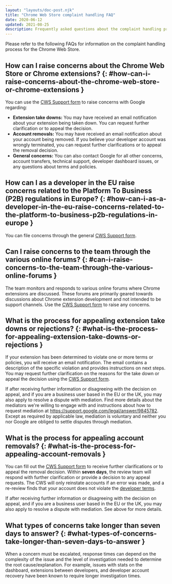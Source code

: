```yaml
---
layout: "layouts/doc-post.njk"
title: "Chrome Web Store complaint handling FAQ"
date: 2020-06-12
updated: 2021-08-25
description: Frequently asked questions about the complaint handling process for the Chrome Web Store.
---
```


Please refer to the following FAQs for information on the complaint handling process for the Chrome
Web Store.

## How can I raise concerns about the Chrome Web Store or Chrome extensions? {: #how-can-i-raise-concerns-about-the-chrome-web-store-or-chrome-extensions }

You can use the [CWS Support form][cws-support-form] to raise concerns with Google regarding:

- **Extension take downs:** You may have received an email notification about your extension being
  taken down. You can request further clarification or to appeal the decision.
- **Account removals:** You may have received an email notification about your account being
  removed. If you believe your developer account was wrongly terminated, you can request further clarifications or to appeal the removal
  decision.
- **General concerns:** You can also contact Google for all other concerns, account transfers,
  technical support, developer dashboard issues, or any questions about terms and policies.

## How can I as a developer in the EU raise concerns related to the Platform To Business (P2B) regulations in Europe? {: #how-can-i-as-a-developer-in-the-eu-raise-concerns-related-to-the-platform-to-business-p2b-regulations-in-europe }

You can file concerns through the general [CWS Support form][cws-support-form].

## Can I raise concerns to the team through the various online forums? {: #can-i-raise-concerns-to-the-team-through-the-various-online-forums }

The team monitors and responds to various online forums where Chrome extensions are discussed. These
forums are primarily geared towards discussions about Chrome extension development and not intended
to be support channels. Use the [CWS Support form][cws-support-form] to raise any concerns.

## What is the process for appealing extension take downs or rejections? {: #what-is-the-process-for-appealing-extension-take-downs-or-rejections }

If your extension has been determined to violate one or more terms or policies, you will receive an
email notification. The email contains a description of the specific violation and provides
instructions on next steps. You may request further clarification on the reasons for the take down
or appeal the decision using the [CWS Support form][cws-support-form].

If after receiving further information or disagreeing with the decision on appeal, and if you are a
business user based in the EU or the UK, you may also apply to resolve a dispute with mediation.
Find more details about the mediators we're willing to engage with and instructions about how to
request mediation at https://support.google.com/legal/answer/9845782. Except as required by
applicable law, mediation is voluntary and neither you nor Google are obliged to settle disputes
through mediation.

## What is the process for appealing account removals? {: #what-is-the-process-for-appealing-account-removals }

You can fill out the [CWS Support form][cws-support-form] to receive further clarifications
or to appeal the removal decision. Within **seven days**, the review team will respond with further
clarification or provide a decision to any appeal requests. The CWS will only reinstate accounts if
an error was made, and a re-review finds that your account does not violate the [developer
terms][program-policies].

If after receiving further information or disagreeing with the decision on appeal, and if you are a
business user based in the EU or the UK, you may also apply to resolve a dispute with mediation. See
above for more details.

## What types of concerns take longer than seven days to answer? {: #what-types-of-concerns-take-longer-than-seven-days-to-answer }

When a concern must be escalated, response times can depend on the complexity of the issue and the
level of investigation needed to determine the root cause/explanation. For example, issues with
stats on the dashboard, extensions between developers, and developer account recovery have been
known to require longer investigation times.

[cws-support-form]: https://support.google.com/chrome_webstore/contact/one_stop_support
[program-policies]: /docs/webstore/program_policies
